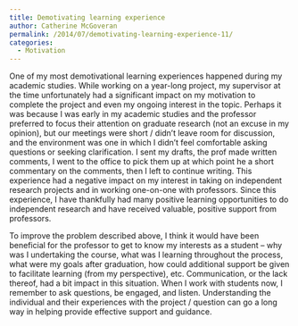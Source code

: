 ```yaml
---
title: Demotivating learning experience
author: Catherine McGoveran
permalink: /2014/07/demotivating-learning-experience-11/
categories:
  - Motivation
---
```

One of my most demotivational learning experiences happened during my academic studies. While working on a year-long project, my supervisor at the time unfortunately had a significant impact on my motivation to complete the project and even my ongoing interest in the topic. Perhaps it was because I was early in my academic studies and the professor preferred to focus their attention on graduate research (not an excuse in my opinion), but our meetings were short / didn&#8217;t leave room for discussion, and the environment was one in which I didn&#8217;t feel comfortable asking questions or seeking clarification. I sent my drafts, the prof made written comments, I went to the office to pick them up at which point he a short commentary on the comments, then I left to continue writing. This experience had a negative impact on my interest in taking on independent research projects and in working one-on-one with professors. Since this experience, I have thankfully had many positive learning opportunities to do independent research and have received valuable, positive support from professors.

To improve the problem described above, I think it would have been beneficial for the professor to get to know my interests as a student &#8211; why was I undertaking the course, what was I learning throughout the process, what were my goals after graduation, how could additional support be given to facilitate learning (from my perspective), etc. Communication, or the lack thereof, had a bit impact in this situation. When I work with students now, I remember to ask questions, be engaged, and listen. Understanding the individual and their experiences with the project / question can go a long way in helping provide effective support and guidance.
